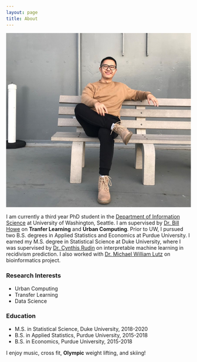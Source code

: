 ```yaml
---
layout: page
title: About
---
```


![plot](/assets/img/selfie.jpg)

I am currently a third year PhD student in the [Department of Information Science](https://ischool.uw.edu/) at University of Washington, Seattle. I am supervised by [Dr. Bill Howe](https://faculty.washington.edu/billhowe/) on **Tranfer Learning** and **Urban Computing**. Prior to UW, I pursued two B.S. degrees in Applied Statistics and Economics at Purdue University. I earned my M.S. degree in Statistical Science at Duke University, where I was supervised by [Dr. Cynthis Rudin](https://users.cs.duke.edu/~cynthia/home.html) on interpretable machine learning in recidivism prediction. I also worked with [Dr. Michael William Lutz](https://neurology.duke.edu/profile/michael-william-lutz) on bioinformatics project.


### Research Interests

- Urban Computing
- Transfer Learning
- Data Science

### Education

- M.S. in Statistical Science, Duke University, 2018-2020
- B.S. in Applied Statistics, Purdue University, 2015-2018
- B.S. in Economics, Purdue University, 2015-2018

I enjoy music, cross fit, **Olympic** weight lifting, and skiing!

